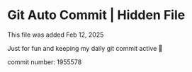 # Git Auto Commit | Hidden File

This file was added Feb 12, 2025

Just for fun and keeping my daily git commit active 🤪

commit number: 1955578
